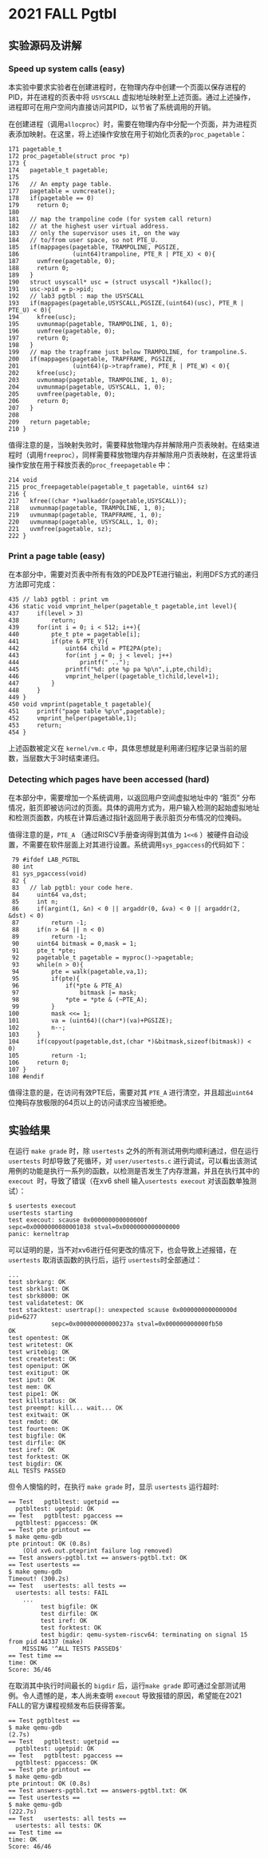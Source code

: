 # 2021 FALL Pgtbl 

## 实验源码及讲解

### Speed up system calls (easy)

本实验中要求实验者在创建进程时，在物理内存中创建一个页面以保存进程的PID，并在进程的页表中将 `USYSCALL` 虚拟地址映射至上述页面。通过上述操作，进程即可在用户空间内直接访问其PID，以节省了系统调用的开销。

在创建进程（调用`allocproc`）时，需要在物理内存中分配一个页面，并为进程页表添加映射。在这里，将上述操作安放在用于初始化页表的`proc_pagetable`：

```
171 pagetable_t
172 proc_pagetable(struct proc *p)
173 {
174   pagetable_t pagetable;
175 
176   // An empty page table.
177   pagetable = uvmcreate();
178   if(pagetable == 0)
179     return 0;
180 
181   // map the trampoline code (for system call return)
182   // at the highest user virtual address.
183   // only the supervisor uses it, on the way
184   // to/from user space, so not PTE_U.
185   if(mappages(pagetable, TRAMPOLINE, PGSIZE,
186               (uint64)trampoline, PTE_R | PTE_X) < 0){
187     uvmfree(pagetable, 0);
188     return 0;
189   }
190   struct usyscall* usc = (struct usyscall *)kalloc();
191   usc->pid = p->pid;
192   // lab3 pgtbl : map the USYSCALL
193   if(mappages(pagetable,USYSCALL,PGSIZE,(uint64)(usc), PTE_R | PTE_U) < 0){
194     kfree(usc);
195     uvmunmap(pagetable, TRAMPOLINE, 1, 0);
196     uvmfree(pagetable, 0);
197     return 0;
198   }
199   // map the trapframe just below TRAMPOLINE, for trampoline.S.
200   if(mappages(pagetable, TRAPFRAME, PGSIZE,
201               (uint64)(p->trapframe), PTE_R | PTE_W) < 0){
202     kfree(usc);
203     uvmunmap(pagetable, TRAMPOLINE, 1, 0);
204     uvmunmap(pagetable, USYSCALL, 1, 0);
205     uvmfree(pagetable, 0);
206     return 0;
207   }
208 
209   return pagetable;
210 }
```

值得注意的是，当映射失败时，需要释放物理内存并解除用户页表映射。在结束进程时（调用`freeproc`），同样需要释放物理内存并解除用户页表映射，在这里将该操作安放在用于释放页表的`proc_freepagetable` 中：

```
214 void
215 proc_freepagetable(pagetable_t pagetable, uint64 sz)
216 {
217   kfree((char *)walkaddr(pagetable,USYSCALL));
218   uvmunmap(pagetable, TRAMPOLINE, 1, 0);
219   uvmunmap(pagetable, TRAPFRAME, 1, 0);
220   uvmunmap(pagetable, USYSCALL, 1, 0);
221   uvmfree(pagetable, sz);
222 }

```

### Print a page table (easy)

在本部分中，需要对页表中所有有效的PDE及PTE进行输出，利用DFS方式的递归方法即可完成：

```
435 // lab3 pgtbl : print vm
436 static void vmprint_helper(pagetable_t pagetable,int level){
437     if(level > 3)
438         return;
439     for(int i = 0; i < 512; i++){
440         pte_t pte = pagetable[i];
441         if(pte & PTE_V){
442             uint64 child = PTE2PA(pte);
443             for(int j = 0; j < level; j++)
444                 printf(" ..");
445             printf("%d: pte %p pa %p\n",i,pte,child);
446             vmprint_helper((pagetable_t)child,level+1);
447         }
448     }
449 }
450 void vmprint(pagetable_t pagetable){
451     printf("page table %p\n",pagetable);
452     vmprint_helper(pagetable,1);
453     return;
454 }
```

上述函数被定义在 `kernel/vm.c` 中，具体思想就是利用递归程序记录当前的层数，当层数大于3时结束递归。

### Detecting which pages have been accessed (hard)

在本部分中，需要增加一个系统调用，以返回用户空间虚拟地址中的 “脏页” 分布情况，脏页即被访问过的页面。具体的调用方式为，用户输入检测的起始虚拟地址和检测页面数，内核在计算后通过指针返回用于表示脏页分布情况的位掩码。

值得注意的是，`PTE_A` （通过RISCV手册查询得到其值为 `1<<6` ）被硬件自动设置，不需要在软件层面上对其进行设置。系统调用`sys_pgaccess`的代码如下：

```
 79 #ifdef LAB_PGTBL
 80 int
 81 sys_pgaccess(void)
 82 {
 83   // lab pgtbl: your code here.
 84     uint64 va,dst;
 85     int n;
 86     if(argint(1, &n) < 0 || argaddr(0, &va) < 0 || argaddr(2, &dst) < 0)
 87         return -1;
 88     if(n > 64 || n < 0)
 89         return -1;
 90     uint64 bitmask = 0,mask = 1;
 91     pte_t *pte;
 92     pagetable_t pagetable = myproc()->pagetable;
 93     while(n > 0){
 94         pte = walk(pagetable,va,1);
 95         if(pte){
 96             if(*pte & PTE_A)
 97                 bitmask |= mask;
 98             *pte = *pte & (~PTE_A);
 99         }
100         mask <<= 1;
101         va = (uint64)((char*)(va)+PGSIZE);
102         n--;
103     }
104     if(copyout(pagetable,dst,(char *)&bitmask,sizeof(bitmask)) < 0)
105         return -1;
106     return 0;
107 }
108 #endif
```

值得注意的是，在访问有效PTE后，需要对其 `PTE_A` 进行清空，并且超出`uint64`位掩码存放极限的64页以上的访问请求应当被拒绝。

## 实验结果

在运行 `make grade` 时，除 `usertests` 之外的所有测试用例均顺利通过，但在运行 `usertests` 时却导致了死循环，对 `user/usertests.c` 进行调试，可以看出该测试用例的功能是执行一系列的函数，以检测是否发生了内存泄漏，并且在执行其中的 `execout `时，导致了错误（在xv6 shell 输入`usertests execout` 对该函数单独测试）：

```
$ usertests execout
usertests starting
test execout: scause 0x000000000000000f
sepc=0x0000000080001038 stval=0x0000000000000000
panic: kerneltrap
```

可以证明的是，当不对xv6进行任何更改的情况下，也会导致上述报错，在 `usertests` 取消该函数的执行后，运行 `usertests`时全部通过：

```
...
test sbrkarg: OK
test sbrklast: OK
test sbrk8000: OK
test validatetest: OK
test stacktest: usertrap(): unexpected scause 0x000000000000000d pid=6277
            sepc=0x000000000000237a stval=0x000000000000fb50
OK
test opentest: OK
test writetest: OK
test writebig: OK
test createtest: OK
test openiput: OK
test exitiput: OK
test iput: OK
test mem: OK
test pipe1: OK
test killstatus: OK
test preempt: kill... wait... OK
test exitwait: OK
test rmdot: OK
test fourteen: OK
test bigfile: OK
test dirfile: OK
test iref: OK
test forktest: OK
test bigdir: OK
ALL TESTS PASSED
```

 但令人懊恼的时，在执行 `make grade` 时，显示 `usertests` 运行超时:

```
== Test   pgtbltest: ugetpid == 
  pgtbltest: ugetpid: OK 
== Test   pgtbltest: pgaccess == 
  pgtbltest: pgaccess: OK 
== Test pte printout == 
$ make qemu-gdb
pte printout: OK (0.8s) 
    (Old xv6.out.pteprint failure log removed)
== Test answers-pgtbl.txt == answers-pgtbl.txt: OK 
== Test usertests == 
$ make qemu-gdb
Timeout! (300.2s) 
== Test   usertests: all tests == 
  usertests: all tests: FAIL 
    ...
         test bigfile: OK
         test dirfile: OK
         test iref: OK
         test forktest: OK
         test bigdir: qemu-system-riscv64: terminating on signal 15 from pid 44337 (make)
    MISSING '^ALL TESTS PASSED$'
== Test time == 
time: OK 
Score: 36/46

```

在取消其中执行时间最长的 `bigdir` 后，运行`make grade` 即可通过全部测试用例。令人遗憾的是，本人尚未查明 `execout` 导致报错的原因，希望能在2021 FALL的官方课程视频发布后获得答案。

```
== Test pgtbltest == 
$ make qemu-gdb
(2.7s) 
== Test   pgtbltest: ugetpid == 
  pgtbltest: ugetpid: OK 
== Test   pgtbltest: pgaccess == 
  pgtbltest: pgaccess: OK 
== Test pte printout == 
$ make qemu-gdb
pte printout: OK (0.8s) 
== Test answers-pgtbl.txt == answers-pgtbl.txt: OK 
== Test usertests == 
$ make qemu-gdb
(222.7s) 
== Test   usertests: all tests == 
  usertests: all tests: OK 
== Test time == 
time: OK 
Score: 46/46
```


